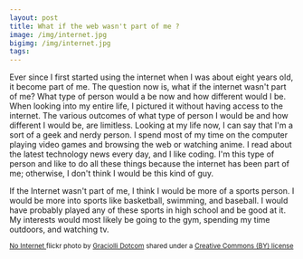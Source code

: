 ```yaml
---
layout: post
title: What if the web wasn't part of me ?
image: /img/internet.jpg
bigimg: /img/internet.jpg
tags:
---
```

Ever since I first started using the internet when I was about eight years old, it become part of me. The question now is, what if the internet wasn't part of me? What type of person would a be now and how different would I be. When looking into my entire life, I pictured it without having access to the internet. The various outcomes of what type of person I would be and how different I would be, are limitless. Looking at my life now, I can say that I'm a sort of a geek and nerdy person. I spend most of my time on the computer playing video games and browsing the web or watching anime. I read about the latest technology news every day, and I like coding. I'm this type of person and like to do all these things because the internet has been part of me; otherwise, I don't think I would be this kind of guy.

If the Internet wasn't part of me, I think I would be more of a sports person. I would be more into sports like basketball, swimming, and baseball. I would have probably played any of these sports in high school and be good at it. My interests would most likely be going to the gym, spending my time outdoors, and watching tv. 















<small> <a title="No Internet" href="https://flickr.com/photos/marcelograciolli/2807100863">No Internet
</a> flickr photo by <a href="https://flickr.com/people/marcelograciolli">Graciolli Dotcom</a> shared under a <a href="https://creativecommons.org/licenses/by/2.0/">
Creative Commons (BY) license</a> </small>
